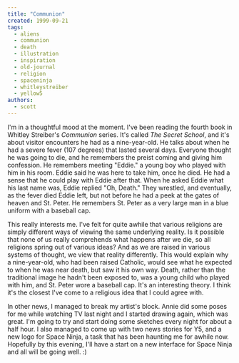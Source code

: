 ```yaml
---
title: "Communion"
created: 1999-09-21
tags:
  - aliens
  - communion
  - death
  - illustration
  - inspiration
  - old-journal
  - religion
  - spaceninja
  - whitleystreiber
  - yellow5
authors:
  - scott
---
```


I'm in a thoughtful mood at the moment. I've been reading the fourth book in Whitley Streiber's _Communion_ series. It's called _The Secret School_, and it's about visitor encounters he had as a nine-year-old. He talks about when he had a severe fever (107 degrees) that lasted several days. Everyone thought he was going to die, and he remembers the preist coming and giving him confession. He remembers meeting "Eddie." a young boy who played with him in his room. Eddie said he was here to take him, once he died. He had a sense that he could play with Eddie after that. When he asked Eddie what his last name was, Eddie replied "Oh, Death." They wrestled, and eventually, as the fever died Eddie left, but not before he had a peek at the gates of heaven and St. Peter. He remembers St. Peter as a very large man in a blue uniform with a baseball cap.

This really interests me. I've felt for quite awhile that various religions are simply different ways of viewing the same underlying reality. Is it possible that none of us really comprehends what happens after we die, so all religions spring out of various ideas? And as we are raised in various systems of thought, we view that reality differently. This would explain why a nine-year-old, who had been raised Catholic, would see what he expected to when he was near death, but saw it his own way. Death, rather than the traditional image he hadn't been exposed to, was a young child who played with him, and St. Peter wore a baseball cap. It's an interesting theory. I think it's the closest I've come to a religious idea that I could agree with.

In other news, I managed to break my artist's block. Annie did some poses for me while watching TV last night and I started drawing again, which was great. I'm going to try and start doing some sketches every night for about a half hour. I also managed to come up with two news stories for Y5, and a new logo for Space Ninja, a task that has been haunting me for awhile now. Hopefully by this evening, I'll have a start on a new interface for Space Ninja and all will be going well. :)
